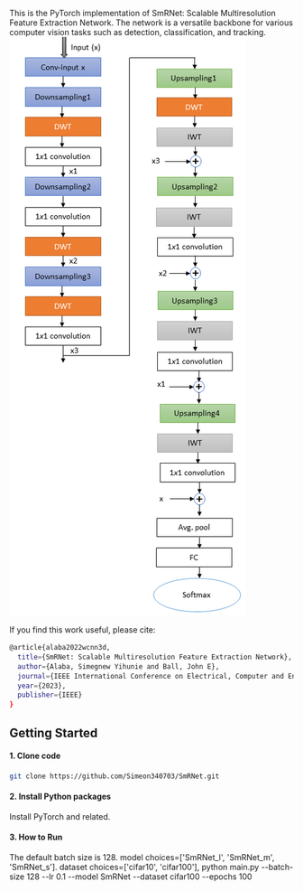 This is the PyTorch implementation of SmRNet: Scalable Multiresolution Feature Extraction Network. The network is a versatile backbone for various computer vision tasks such as detection, classification, and tracking. ![SmRNet](full_arch.png)


If you find this work useful, please cite:


```bash
@article{alaba2022wcnn3d,
  title={SmRNet: Scalable Multiresolution Feature Extraction Network},
  author={Alaba, Simegnew Yihunie and Ball, John E},
  journal={IEEE International Conference on Electrical, Computer and Energy Technologies (ICECET 2023)},
  year={2023},
  publisher={IEEE}
}
```
## Getting Started
#### 1. Clone code

```bash
git clone https://github.com/Simeon340703/SmRNet.git
```
#### 2. Install Python packages
Install PyTorch and related.
#### 3. How to Run
The default batch size is 128. model choices=['SmRNet_l', 'SmRNet_m', 'SmRNet_s']. dataset choices=['cifar10', 'cifar100'],
python main.py --batch-size 128 --lr 0.1 --model SmRNet --dataset cifar100 --epochs 100
